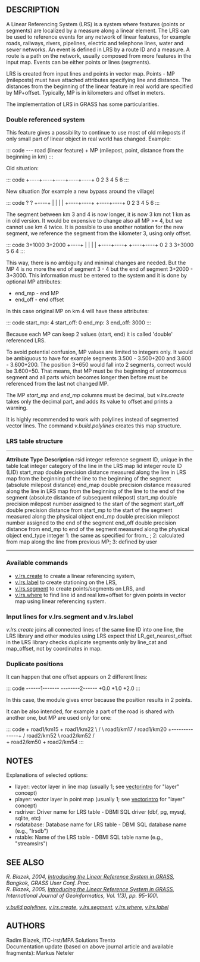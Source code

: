 ## DESCRIPTION

A Linear Referencing System (LRS) is a system where features (points or
segments) are localized by a measure along a linear element. The LRS can
be used to reference events for any network of linear features, for
example roads, railways, rivers, pipelines, electric and telephone
lines, water and sewer networks. An event is defined in LRS by a route
ID and a measure. A route is a path on the network, usually composed
from more features in the input map. Events can be either points or
lines (segments).

LRS is created from input lines and points in vector map. Points - MP
(mileposts) must have attached attributes specifying line and distance.
The distances from the beginning of the linear feature in real world are
specified by MP+offset. Typically, MP is in kilometers and offset in
meters.

The implementation of LRS in GRASS has some particularities.

### Double referenced system

This feature gives a possibility to continue to use most of old
mileposts if only small part of linear object in real world has changed.
Example:

::: code
    --- road (linear feature)
     +   MP (milepost, point, distance from the beginning in km)
:::

Old situation:

::: code
    +----+----+----+----+----+
    0    2    3    4    5    6
:::

New situation (for example a new bypass around the village)

::: code
              ?    ?
              +----+
              |    |
              |    |
    +----+----+    +----+----+
    0    2    3    4    5    6
:::

The segment between km 3 and 4 is now longer, it is now 3 km not 1 km as
in old version. It would be expensive to change also all MP \>= 4, but
we cannot use km 4 twice. It is possible to use another notation for the
new segment, we reference the segment from the kilometer 3, using only
offset.

::: code
          3+1000  3+2000
              +----+
              |    |
              |    |
    +----+----+    +----+----+
    0    2    3  3+3000 5    6
                   4
:::

This way, there is no ambiguity and minimal changes are needed. But the
MP 4 is no more the end of segment 3 - 4 but the end of segment 3+2000 -
3+3000. This information must be entered to the system and it is done by
optional MP attributes:

-   end_mp - end MP
-   end_off - end offset

In this case original MP on km 4 will have these attributes:

::: code
    start_mp:  4
    start_off: 0
    end_mp:    3
    end_off:   3000
:::

Because each MP can keep 2 values (start, end) it is called \'double\'
referenced LRS.

To avoid potential confusion, MP values are limited to integers only. It
would be ambiguous to have for example segments 3.500 - 3.500+200 and
3.600 - 3.600+200. The position 3+650 would fall into 2 segments,
correct would be 3.600+50. That means, that MP must be the beginning of
antonomous segment and all parts which becomes longer then before must
be referenced from the last not changed MP.

The MP *start_mp* and *end_mp* columns must be decimal, but
*v.lrs.create* takes only the decimal part, and adds its value to offset
and prints a warning.

It is highly recommended to work with polylines instead of segmented
vector lines. The command *v.build.polylines* creates this map
structure.

### LRS table structure

  --------------- ------------------ -------------------------------------------------------------------------------------------------------------------------------------------------
  **Attribute**   **Type**           **Description**
  rsid            integer            reference segment ID, unique in the table
  lcat            integer            category of the line in the LRS map
  lid             integer            route ID (LID)
  start_map       double precision   distance measured along the line in LRS map from the beginning of the line to the beginning of the segment (absolute milepost distance)
  end_map         double precision   distance measured along the line in LRS map from the beginning of the line to the end of the segment (absolute distance of subsequent milepost)
  start_mp        double precision   milepost number assigned to the start of the segment
  start_off       double precision   distance from start_mp to the start of the segment measured along the physical object
  end_mp          double precision   milepost number assigned to the end of the segment
  end_off         double precision   distance from end_mp to end of the segment measured along the physical object
  end_type        integer            1: the same as specified for from\_ ; 2: calculated from map along the line from previous MP; 3: defined by user
  --------------- ------------------ -------------------------------------------------------------------------------------------------------------------------------------------------

### Available commands

-   [v.lrs.create](v.lrs.create.html) to create a linear referencing
    system,
-   [v.lrs.label](v.lrs.label.html) to create stationing on the LRS,
-   [v.lrs.segment](v.lrs.segment.html) to create points/segments on
    LRS, and
-   [v.lrs.where](v.lrs.where.html) to find line id and real km+offset
    for given points in vector map using linear referencing system.

### Input lines for v.lrs.segment and v.lrs.label

*v.lrs.create* joins all connected lines of the same line ID into one
line, the LRS library and other modules using LRS expect this!
LR_get_nearest_offset in the LRS library checks duplicate segments only
by line_cat and map_offset, not by coordinates in map.

### Duplicate positions

It can happen that one offset appears on 2 different lines:

::: code
    ------1-------     --------2------
    +0.0            +1.0              +2.0
:::

In this case, the module gives error because the position results in 2
points.

It can be also intended, for example a part of the road is shared with
another one, but MP are used only for one:

::: code
     + road1/km15         + road1/km22
      \                  /
       \ road1/km17     / road1/km20
        +--------------+
       / road2/km52     \ road2/km52
      /                  \
     + road2/km50         + road2/km54
:::

## NOTES

Explanations of selected options:

-   llayer: vector layer in line map (usually 1; see
    [vectorintro](vectorintro.html) for \"layer\" concept)
-   player: vector layer in point map (usually 1; see
    [vectorintro](vectorintro.html) for \"layer\" concept)
-   rsdriver: Driver name for LRS table - DBMI SQL driver (dbf, pg,
    mysql, sqlite, etc)
-   rsdatabase: Database name for LRS table - DBMI SQL database name
    (e.g., \"lrsdb\")
-   rstable: Name of the LRS table - DBMI SQL table name (e.g.,
    \"streamslrs\")

## SEE ALSO

*R. Blazek, 2004, [Introducing the Linear Reference System in
GRASS](http://gisws.media.osaka-cu.ac.jp/grass04/viewpaper.php?id=50),
Bangkok, GRASS User Conf. Proc.*\
*R. Blazek, 2005, [Introducing the Linear Reference System in
GRASS](http://creativecity.gscc.osaka-cu.ac.jp/IJG/article/download/320/321),
International Journal of Geoinformatics, Vol. 1(3), pp. 95-100*\

*[v.build.polylines](v.build.polylines.html)*,
*[v.lrs.create](v.lrs.create.html)*,
*[v.lrs.segment](v.lrs.segment.html)*,
*[v.lrs.where](v.lrs.where.html)*, *[v.lrs.label](v.lrs.label.html)*

## AUTHORS

Radim Blazek, ITC-irst/MPA Solutions Trento\
Documentation update (based on above journal article and available
fragments): Markus Neteler
